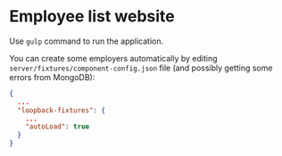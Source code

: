 # Employee list website

Use `gulp` command to run the application.

You can create some employers automatically by editing `server/fixtures/component-config.json` file (and possibly getting some errors from MongoDB):
```json
{
  ...
  "loopback-fixtures": {
    ...
    "autoLoad": true
  }
}
```